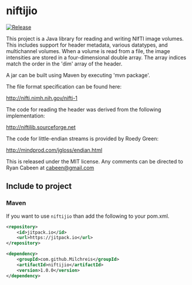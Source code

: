 niftijio
========

[![Release](https://jitpack.io/v/Milchreis/niftijio.svg)](https://jitpack.io/#Milchreis/niftijio)

This project is a Java library for reading and writing NIfTI image volumes.
This includes support for header metadata, various datatypes, and multichannel
volumes.  When a volume is read from a file, the image intensities are stored
in a four-dimensional double array.  The array indices match the order in the
'dim' array of the header.

A jar can be built using Maven by executing 'mvn package'.

The file format specification can be found here:

http://nifti.nimh.nih.gov/nifti-1

The code for reading the header was derived from the following implementation:

http://niftilib.sourceforge.net

The code for little-endian streams is provided by Roedy Green:

http://mindprod.com/jgloss/endian.html

This is released under the MIT license.  Any comments can be directed to Ryan
Cabeen at cabeen@gmail.com

## Include to project
### Maven
If you want to use `niftijio` than add the following to your pom.xml.
```xml
<repository>
    <id>jitpack.io</id>
    <url>https://jitpack.io</url>
</repository>
```
```xml
<dependency>
    <groupId>com.github.Milchreis</groupId>
    <artifactId>niftijio</artifactId>
    <version>1.0.0</version>
</dependency>
```
